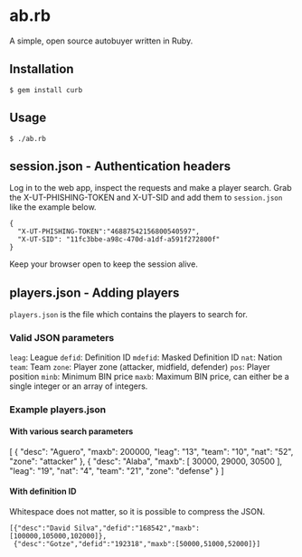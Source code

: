 # ab.rb

A simple, open source autobuyer written in Ruby.

## Installation

```
$ gem install curb
```

## Usage

```
$ ./ab.rb
```

## session.json - Authentication headers

Log in to the web app, inspect the requests and make a player search.
Grab the X-UT-PHISHING-TOKEN and X-UT-SID and add them to `session.json` like the example below.

```
{
  "X-UT-PHISHING-TOKEN":"46887542156800540597",
  "X-UT-SID": "11fc3bbe-a98c-470d-a1df-a591f272800f"
}
```

Keep your browser open to keep the session alive.

## players.json - Adding players

`players.json` is the file which contains the players to search for.

### Valid JSON parameters

`leag`: League
`defid`: Definition ID
`mdefid`: Masked Definition ID
`nat`: Nation
`team`: Team
`zone`: Player zone (attacker, midfield, defender)
`pos`: Player position
`minb`: Minimum BIN price
`maxb`: Maximum BIN price, can either be a single integer or an array of integers.

### Example players.json

#### With various search parameters

  [
    {
      "desc": "Aguero",
      "maxb": 200000,
      "leag": "13",
      "team": "10",
      "nat": "52",
      "zone": "attacker"
    },
    {
      "desc": "Alaba",
      "maxb": [ 30000, 29000, 30500 ],
      "leag": "19",
      "nat": "4",
      "team": "21",
      "zone": "defense"
    }
  ]

#### With definition ID

Whitespace does not matter, so it is possible to compress the JSON.

    [{"desc":"David Silva","defid":"168542","maxb":[100000,105000,102000]},
     {"desc":"Gotze","defid":"192318","maxb":[50000,51000,52000]}]
